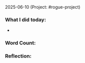 2025-06-10 (Project: #rogue-project)

### What I did today:
- 

### Word Count: 
> 

### Reflection:

